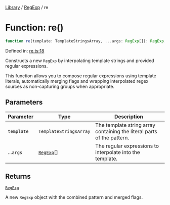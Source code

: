 <!-- markdownlint-disable -->
<!-- cspell: disable -->
[Library](../index.md) / [RegExp](./index.md) / re

# Function: re()

```ts
function re(template: TemplateStringsArray, ...args: RegExp[]): RegExp;
```

Defined in: [re.ts:18](https://github.com/technobuddha/library/blob/main/src/re.ts#L18)

Constructs a new `RegExp` by interpolating template strings and provided regular expressions.

This function allows you to compose regular expressions using template literals,
automatically merging flags and wrapping interpolated regex sources as non-capturing groups
when appropriate.

## Parameters

| Parameter | Type | Description |
| ------ | ------ | ------ |
| `template` | `TemplateStringsArray` | The template string array containing the literal parts of the pattern. |
| ...`args` | [`RegExp`](https://developer.mozilla.org/docs/Web/JavaScript/Reference/Global_Objects/RegExp)[] | The regular expressions to interpolate into the template. |

## Returns

[`RegExp`](https://developer.mozilla.org/docs/Web/JavaScript/Reference/Global_Objects/RegExp)

A new `RegExp` object with the combined pattern and merged flags.

